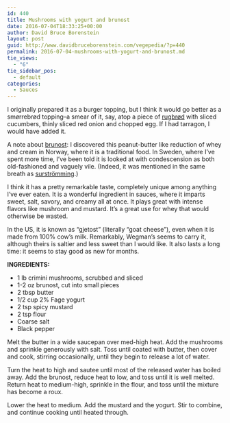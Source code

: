 ```yaml
---
id: 440
title: Mushrooms with yogurt and brunost
date: 2016-07-04T18:33:25+00:00
author: David Bruce Borenstein
layout: post
guid: http://www.davidbruceborenstein.com/vegepedia/?p=440
permalink: 2016-07-04-mushrooms-with-yogurt-and-brunost.md
tie_views:
  - "6"
tie_sidebar_pos:
  - default
categories:
  - Sauces
---
```

I originally prepared it as a burger topping, but I think it would go better as a smørrebrød topping&#8211;a smear of it, say, atop a piece of [rugbrød](http://www.epicurious.com/archive/blogs/editor/2013/11/discovering-danish-rye-bread-rugbrod-smorrebrod.html) with sliced cucumbers, thinly sliced red onion and chopped egg. If I had tarragon, I would have added it.

A note about [brunost](http://www.davidbruceborenstein.com/vegepedia//2016/04/04/brunost-gjetost/): I discovered this peanut-butter like reduction of whey and cream in Norway, where it is a traditional food. In Sweden, where I&#8217;ve spent more time, I&#8217;ve been told it is looked at with condescension as both old-fashioned and vaguely vile. (Indeed, it was mentioned in the same breath as [surströmming](https://en.wikipedia.org/wiki/Surstr%C3%B6mming).)

I think it has a pretty remarkable taste, completely unique among anything I&#8217;ve ever eaten. It is a wonderful ingredient in sauces, where it imparts sweet, salt, savory, and creamy all at once. It plays great with intense flavors like mushroom and mustard. It&#8217;s a great use for whey that would otherwise be wasted.

In the US, it is known as &#8220;gjetost&#8221; (literally &#8220;goat cheese&#8221;), even when it is made from 100% cow&#8217;s milk. Remarkably, Wegman&#8217;s seems to carry it, although theirs is saltier and less sweet than I would like. It also lasts a long time: it seems to stay good as new for months.

**INGREDIENTS:**

  * 1 lb crimini mushrooms, scrubbed and sliced
  * 1-2 oz brunost, cut into small pieces
  * 2 tbsp butter
  * 1/2 cup 2% Fage yogurt
  * 2 tsp spicy mustard
  * 2 tsp flour
  * Coarse salt
  * Black pepper

Melt the butter in a wide saucepan over med-high heat. Add the mushrooms and sprinkle generously with salt. Toss until coated with butter, then cover and cook, stirring occasionally, until they begin to release a lot of water.

Turn the heat to high and sautee until most of the released water has boiled away. Add the brunost, reduce heat to low, and toss until it is well melted. Return heat to medium-high, sprinkle in the flour, and toss until the mixture has become a roux.

Lower the heat to medium. Add the mustard and the yogurt. Stir to combine, and continue cooking until heated through.